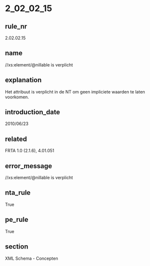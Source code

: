 # 2_02_02_15

## rule_nr
2.02.02.15

## name
//xs:element/@nillable is verplicht

## explanation
Het attribuut is verplicht in de NT om geen impliciete waarden te laten voorkomen.

## introduction_date
2010/06/23

## related
FRTA 1.0 (2.1.6), 4.01.051

## error_message
//xs:element/@nillable is verplicht

## nta_rule
True

## pe_rule
True

## section
XML Schema - Concepten

